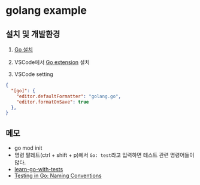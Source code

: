 # golang example

## 설치 및 개발환경

1. [Go 설치](https://go.dev/dl)

2. VSCode에서 [Go extension](https://marketplace.visualstudio.com/items?itemName=golang.go) 설치

3. VSCode setting
```json
{
  "[go]": {
    "editor.defaultFormatter": "golang.go",
    "editor.formatOnSave": true
  },
}
```

## 메모

- go mod init
- 명령 팔레트(ctrl + shift + p)에서 `Go: test`라고 입력하면 테스트 관련 명령어들이 많다.
- [learn-go-with-tests](https://quii.gitbook.io/learn-go-with-tests/go-fundamentals/hello-world)
- [Testing in Go: Naming Conventions](https://ieftimov.com/post/testing-in-go-naming-conventions/)